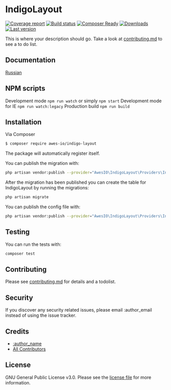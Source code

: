 # IndigoLayout

[![Coverage report](http://gitlab.awescode.com/awes-io/indigo-layout/badges/master/coverage.svg)](https://www.awes.io/)
[![Build status](http://gitlab.awescode.com/awes-io/indigo-layout/badges/master/build.svg)](https://www.awes.io/)
[![Composer Ready](https://www.awc.wtf/awes-io/indigo-layout/status.svg)](https://www.awes.io/)
[![Downloads](https://www.awc.wtf/awes-io/indigo-layout/downloads.svg)](https://www.awes.io/)
[![Last version](https://www.awc.wtf/awes-io/indigo-layout/version.svg)](https://www.awes.io/)


This is where your description should go. Take a look at [contributing.md](contributing.md) to see a to do list.

## Documentation

[Russian](./docs/index.md)

## NPM scripts

Development mode `npm run watch` or simply `npm start`
Development mode for IE `npm run watch:legacy`
Production build `npm run build`

## Installation

Via Composer

``` bash
$ composer require awes-io/indigo-layout
```

The package will automatically register itself.

You can publish the migration with:

```bash
php artisan vendor:publish --provider="AwesIO\IndigoLayout\Providers\IndigoLayoutServiceProvider" --tag="migrations"
```

After the migration has been published you can create the table for IndigoLayout by running the migrations:

```bash
php artisan migrate
```

You can publish the config file with:

```bash
php artisan vendor:publish --provider="AwesIO\IndigoLayout\Providers\IndigoLayoutServiceProvider" --tag="config"
```

## Testing

You can run the tests with:

```bash
composer test
```

## Contributing

Please see [contributing.md](contributing.md) for details and a todolist.

## Security

If you discover any security related issues, please email :author_email instead of using the issue tracker.

## Credits

- [:author_name][link-author]
- [All Contributors][link-contributors]

## License

GNU General Public License v3.0. Please see the [license file](license.md) for more information.

[ico-version]: https://img.shields.io/packagist/v/awesio/indigolayout.svg?style=flat-square
[ico-downloads]: https://img.shields.io/packagist/dt/awesio/indigolayout.svg?style=flat-square
[ico-travis]: https://img.shields.io/travis/awesio/indigolayout/master.svg?style=flat-square
[ico-styleci]: https://styleci.io/repos/12345678/shield

[link-packagist]: https://packagist.org/packages/awesio/indigolayout
[link-downloads]: https://packagist.org/packages/awesio/indigolayout
[link-travis]: https://travis-ci.org/awesio/indigolayout
[link-styleci]: https://styleci.io/repos/12345678
[link-author]: https://github.com/awesio
[link-contributors]: ../../contributors]

